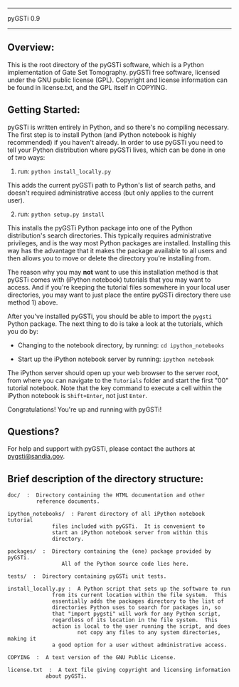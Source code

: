 ********************************************************************************
  pyGSTi 0.9 
********************************************************************************

Overview:
--------
This is the root directory of the pyGSTi software, which is a Python
 implementation of Gate Set Tomography.  pyGSTi free software, licensed
 under the GNU public license (GPL).  Copyright and license information
 can be found in license.txt, and the GPL itself in COPYING.


Getting Started:
---------------
pyGSTi is written entirely in Python, and so there's no compiling necessary.
The first step is to install Python (and iPython notebook is highly
recommended) if you haven't already.   In order to use pyGSTi you need to
tell your Python distribution where pyGSTi lives, which can be done in one
 of two ways:

1) run: ``python install_locally.py``

  This adds the current pyGSTi path to Python's list of search paths, and
  doesn't required administrative access (but only applies to the current user).

2) run: ``python setup.py install``

  This installs the pyGSTi Python package into one of the Python distribution's
  search directories.  This typically requires administrative privileges, and
  is the way most Python packages are installed.  Installing this way has the
  advantage that it makes the package available to all users and then allows 
  you to move or delete the directory you're installing from.

  The reason why you may **not** want to use this installation method is that 
  pyGSTi comes with (iPython notebook) tutorials that you may want to access.
  And if you're keeping the tutorial files somewhere in your local user
  directories, you may want to just place the entire pyGSTi directory there
  use method 1) above.

After you've installed pyGSTi, you should be able to import the 
`pygsti` Python package.  The next thing to do is take a look at
the tutorials, which you do by:

* Changing to the notebook directory, by running:
    ``cd ipython_notebooks``

* Start up the iPython notebook server by running:
  ``ipython notebook``

The iPython server should open up your web browser to the server root,
from where you can navigate to the ``Tutorials`` folder and start the 
first "00" tutorial notebook.  Note that the key command to execute
a cell within the iPython notebook is ``Shift+Enter``, not just ``Enter``.

Congratulations!  You're up and running with pyGSTi!




Questions?
----------
For help and support with pyGSTi, please contact the authors at
pygsti@sandia.gov.





Brief description of the directory structure:
--------------------------------------------
```
doc/  :  Directory containing the HTML documentation and other
         reference documents.

ipython_notebooks/  : Parent directory of all iPython notebook tutorial
		      files included with pyGSTi.  It is convenient to
		      start an iPython notebook server from within this
		      directory.

packages/  :  Directory containing the (one) package provided by pyGSTi.
	             All of the Python source code lies here.

tests/  :  Directory containing pyGSTi unit tests.

install_locally.py :  A Python script that sets up the software to run 
		      from its current location within the file system.  This
		      essentially adds the packages directory to the list of
		      directories Python uses to search for packages in, so
		      that "import pygsti" will work for any Python script, 
		      regardless of its location in the file system.  This
		      action is local to the user running the script, and does
                      not copy any files to any system directories, making it
		      a good option for a user without administrative access.

COPYING  :  A text version of the GNU Public License.

license.txt  :  A text file giving copyright and licensing information
	        about pyGSTi.
```